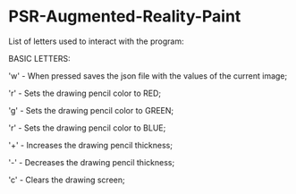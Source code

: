 # PSR-Augmented-Reality-Paint

List of letters used to interact with the program:

BASIC LETTERS:

'w' - When pressed saves the json file with the values of the current image;

'r' - Sets the drawing pencil color to RED;

'g' - Sets the drawing pencil color to GREEN;

'r' - Sets the drawing pencil color to BLUE;

'+' - Increases the drawing pencil thickness;

'-' - Decreases the drawing pencil thickness;

'c' - Clears the drawing screen;









